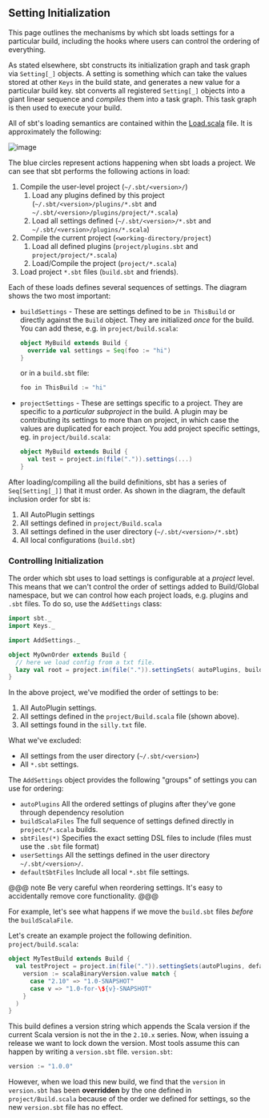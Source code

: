 ## Setting Initialization

This page outlines the mechanisms by which sbt loads settings for a particular build, including the hooks where users
can control the ordering of everything.

As stated elsewhere, sbt constructs its initialization graph and task graph via `Setting[_]` objects. A setting is
something which can take the values stored at other `Keys` in the build state, and generates a new value for a
particular build key. sbt converts all registered `Setting[_]` objects into a giant linear sequence and *compiles* them
into a task graph. This task graph is then used to execute your build.

All of sbt's loading semantics are contained within the [Load.scala](../sxr/sbt/Load.scala.html) file. It is
approximately the following:

![image](.../settings-initialization-load-ordering.png)

The blue circles represent actions happening when sbt loads a project. We can see that sbt performs the following
actions in load:

1. Compile the user-level project (`~/.sbt/<version>/`)
    1. Load any plugins defined by this project (`~/.sbt/<version>/plugins/*.sbt` and
      `~/.sbt/<version>/plugins/project/*.scala`)
    1. Load all settings defined (`~/.sbt/<version>/*.sbt` and `~/.sbt/<version>/plugins/*.scala`)
1. Compile the current project (`<working-directory/project`)
    1. Load all defined plugins (`project/plugins.sbt` and `project/project/*.scala`)
    1. Load/Compile the project (`project/*.scala`)
1. Load project `*.sbt` files (`build.sbt` and friends).

Each of these loads defines several sequences of settings. The diagram shows the two most important:

* `buildSettings` - These are settings defined to be `in ThisBuild` or directly against the `Build` object. They are
  initialized *once* for the build. You can add these, e.g. in `project/build.scala`:

    ```scala
    object MyBuild extends Build {
      override val settings = Seq(foo := "hi")
    }
    ```

    or in a `build.sbt` file:

    ```scala
    foo in ThisBuild := "hi"
    ```

* `projectSettings` - These are settings specific to a project. They are specific to a *particular subproject* in the
  build. A plugin may be contributing its settings to more than on project, in which case the values are duplicated for
  each project. You add project specific settings, eg. in `project/build.scala`:

    ```scala
    object MyBuild extends Build {
      val test = project.in(file(".")).settings(...)
    }
    ```

After loading/compiling all the build definitions, sbt has a series of `Seq[Setting[_]]` that it must order. As shown
in the diagram, the default inclusion order for sbt is:

1. All AutoPlugin settings
1. All settings defined in `project/Build.scala`
1. All settings defined in the user directory (`~/.sbt/<version>/*.sbt`)
1. All local configurations (`build.sbt`)

### Controlling Initialization

The order which sbt uses to load settings is configurable at a *project* level. This means that we can't control the
order of settings added to Build/Global namespace, but we can control how each project loads, e.g. plugins and `.sbt`
files. To do so, use the `AddSettings` class:

```scala
import sbt._
import Keys._

import AddSettings._

object MyOwnOrder extends Build {
  // here we load config from a txt file.
  lazy val root = project.in(file(".")).settingSets( autoPlugins, buildScalaFiles, sbtFiles(file("silly.txt")) )
}
```

In the above project, we've modified the order of settings to be:

1. All AutoPlugin settings.
1. All settings defined in the `project/Build.scala` file (shown above).
1. All settings found in the `silly.txt` file.

What we've excluded:

* All settings from the user directory (`~/.sbt/<version>`)
* All `*.sbt` settings.

The `AddSettings` object provides the following "groups" of settings you
can use for ordering:

* `autoPlugins` All the ordered settings of plugins after they've gone through dependency resolution
* `buildScalaFiles` The full sequence of settings defined directly in `project/*.scala` builds.
* `sbtFiles(*)` Specifies the exact setting DSL files to include (files must use the `.sbt` file format)
* `userSettings` All the settings defined in the user directory `~/.sbt/<version>/`.
* `defaultSbtFiles` Include all local `*.sbt` file settings.

@@@ note
Be very careful when reordering settings. It's easy to accidentally remove core functionality.
@@@

For example, let's see what happens if we move the `build.sbt` files *before* the `buildScalaFile`.

Let's create an example project the following definition. `project/build.scala`:

```scala
object MyTestBuild extends Build {
  val testProject = project.in(file(".")).settingSets(autoPlugins, defaultSbtFiles, buildScalaFile).settings(
    version := scalaBinaryVersion.value match {
      case "2.10" => "1.0-SNAPSHOT"
      case v => "1.0-for-\${v}-SNAPSHOT"
    }
  )
}
```

This build defines a version string which appends the Scala version if the current Scala version is not the in the
`2.10.x` series. Now, when issuing a release we want to lock down the version. Most tools assume this can happen by
writing a `version.sbt` file. `version.sbt`:

```scala
version := "1.0.0"
```

However, when we load this new build, we find that the `version` in `version.sbt` has been **overridden** by the one
defined in `project/Build.scala` because of the order we defined for settings, so the new `version.sbt` file has no
effect.
